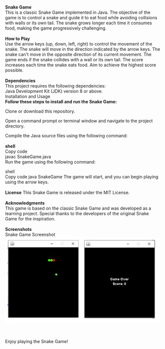 **Snake Game**<br>
This is a classic Snake Game implemented in Java. The objective of the game is to control a snake and guide it to eat food while avoiding collisions with walls or its own tail. The snake grows longer each time it consumes food, making the game progressively challenging.
<br><br>
**How to Play**<br>
Use the arrow keys (up, down, left, right) to control the movement of the snake.
The snake will move in the direction indicated by the arrow keys.
The snake can't move in the opposite direction of its current movement.
The game ends if the snake collides with a wall or its own tail.
The score increases each time the snake eats food.
Aim to achieve the highest score possible.<br><br>
**Dependencies**<br>
This project requires the following dependencies:
<br>
Java Development Kit (JDK) version 8 or above.<br>
Installation and Usage<br>
**Follow these steps to install and run the Snake Game:** <br>

Clone or download this repository.

Open a command prompt or terminal window and navigate to the project directory.

Compile the Java source files using the following command:
<br><br>
**shell**<br>
Copy code<br>
javac SnakeGame.java<br>
Run the game using the following command:<br>

shell<br>
Copy code
java SnakeGame
The game will start, and you can begin playing using the arrow keys.
<br><br>
**License**
This Snake Game is released under the MIT License.
<br><br>
**Acknowledgments**<br>
This game is based on the classic Snake Game and was developed as a learning project. Special thanks to the developers of the original Snake Game for the inspiration.
<br><br>
**Screenshots**<br>
Snake Game Screenshot
![snake](src/img/Scr.png)

<br><br>
Enjoy playing the Snake Game!
